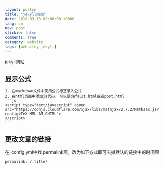 ```yaml
---
layout: postcn
title: "jekyll网站"
date: 2018-03-13 08:00:00 +0800
lang: cn
nav: post
stickie: false
comments: true
category: website
tags: [website, jekyll]
---
```



jekyll网站
<!-- more -->
## 显示公式
    1. 在markdown文件中使用公式标签录入公式
    2. 在html页面中添加js代码, 可以是default.html或者post.html
    ```js
    <script type="text/javascript" async
    src="https://cdnjs.cloudflare.com/ajax/libs/mathjax/2.7.2/MathJax.js?config=TeX-MML-AM_CHTML">
    </script> 
    ```
## 更改文章的链接
在_config.yml中找 permalink项，改为如下方式即可去掉默认的链接中的时间项
```
permalink: /:title/
```